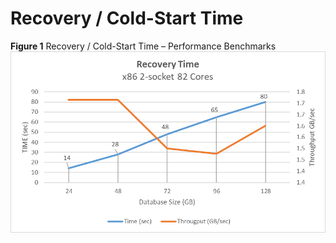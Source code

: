 # Recovery / Cold-Start Time<a name="EN-US_TOPIC_0260488091"></a>

**Figure  1**  Recovery / Cold-Start Time – Performance Benchmarks<a name="fig390751018261"></a>  
![](figures/recovery-cold-start-time-performance-benchmarks.png "recovery-cold-start-time-performance-benchmarks")

